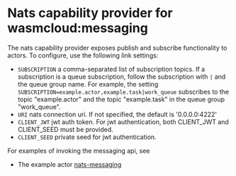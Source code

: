 # Nats capability provider for wasmcloud:messaging

The nats capability provider exposes publish and subscribe functionality to actors.
To configure, use the following link settings:

- `SUBSCRIPTION` a comma-separated list of subscription topics. If a subscription is a queue subscription, follow the subscription with `|` and the queue group name. For example, the setting
    `SUBSCRIPTION=example.actor,example.task|work_queue`
subscribes to the topic "example.actor" and the topic "example.task" in the queue group "work_queue".
- `URI` nats connection uri. If not specified, the default is '0.0.0.0:4222'
- `CLIENT_JWT` jwt auth token. For jwt authentication, both CLIENT_JWT and CLIENT_SEED must be provided.
- `CLIENT_SEED` private seed for jwt authentication.

For examples of invoking the messaging api, see
- The example actor [nats-messaging](https://github.com/wasmCloud/examples/tree/main/actor/nats-messaging)
